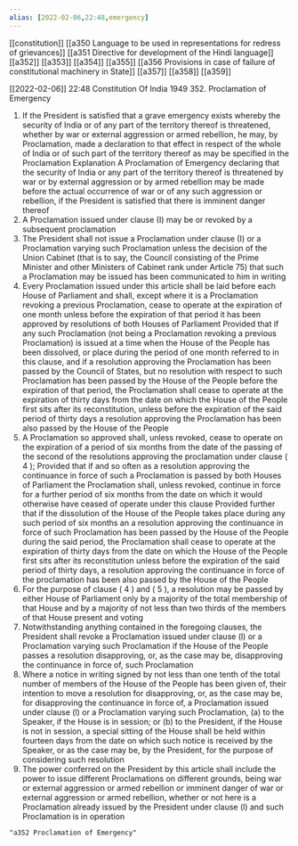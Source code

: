 ```yaml
---
alias: [2022-02-06,22:48,emergency]
---
```

[[constitution]] [[a350 Language to be used in representations for redress of grievances]] [[a351 Directive for development of the Hindi language]] [[a352]] [[a353]] [[a354]] [[a355]] [[a356 Provisions in case of failure of constitutional machinery in State]] [[a357]] [[a358]] [[a359]]

[[2022-02-06]] 22:48
Constitution Of India 1949
352. Proclamation of Emergency
1) If the President is satisfied that a grave emergency exists whereby the security of India or of any part of the territory thereof is threatened, whether by war or external aggression or armed rebellion, he may, by Proclamation, made a declaration to that effect in respect of the whole of India or of such part of the territory thereof as may be specified in the Proclamation Explanation A Proclamation of Emergency declaring that the security of India or any part of the territory thereof is threatened by war or by external aggression or by armed rebellion may be made before the actual occurrence of war or of any such aggression or rebellion, if the President is satisfied that there is imminent danger thereof
2) A Proclamation issued under clause (I) may be or revoked by a subsequent proclamation
3) The President shall not issue a Proclamation under clause (I) or a Proclamation varying such Proclamation unless the decision of the Union Cabinet (that is to say, the Council consisting of the Prime Minister and other Ministers of Cabinet rank under Article 75) that such a Proclamation may be issued has been communicated to him in writing
4) Every Proclamation issued under this article shall be laid before each House of Parliament and shall, except where it is a Proclamation revoking a previous Proclamation, cease to operate at the expiration of one month unless before the expiration of that period it has been approved by resolutions of both Houses of Parliament Provided that if any such Proclamation (not being a Proclamation revoking a previous Proclamation) is issued at a time when the House of the People has been dissolved, or place during the period of one month referred to in this clause, and if a resolution approving the Proclamation has been passed by the Council of States, but no resolution with respect to such Proclamation has been passed by the House of the People before the expiration of that period, the Proclamation shall cease to operate at the expiration of thirty days from the date on which the House of the People first sits after its reconstitution, unless before the expiration of the said period of thirty days a resolution approving the Proclamation has been also passed by the House of the People
5) A Proclamation so approved shall, unless revoked, cease to operate on the expiration of a period of six months from the date of the passing of the second of the resolutions approving the proclamation under clause ( 4 ); Provided that if and so often as a resolution approving the continuance in force of such a Proclamation is passed by both Houses of Parliament the Proclamation shall, unless revoked, continue in force for a further period of six months from the date on which it would otherwise have ceased of operate under this clause Provided further that if the dissolution of the House of the People takes place during any such period of six months an a resolution approving the continuance in force of such Proclamation has been passed by the House of the People during the said period, the Proclamation shall cease to operate at the expiration of thirty days from the date on which the House of the People first sits after its reconstitution unless before the expiration of the said period of thirty days, a resolution approving the continuance in force of the proclamation has been also passed by the House of the People
6) For the purpose of clause ( 4 ) and ( 5 ), a resolution may be passed by either House of Parliament only by a majority of the total membership of that House and by a majority of not less than two thirds of the members of that House present and voting
7) Notwithstanding anything contained in the foregoing clauses, the President shall revoke a Proclamation issued under clause (l) or a Proclamation varying such Proclamation if the House of the People passes a resolution disapproving, or, as the case may be, disapproving the continuance in force of, such Proclamation
8) Where a notice in writing signed by not less than one tenth of the total number of members of the House of the People has been given of, their intention to move a resolution for disapproving, or, as the case may be, for disapproving the continuance in force of, a Proclamation issued under clause (l) or a Proclamation varying such Proclamation,
(a) to the Speaker, if the House is in session; or
(b) to the President, if the House is not in session, a special sitting of the House shall be held within fourteen days from the date on which such notice is received by the Speaker, or as the case may be, by the President, for the purpose of considering such resolution
9) The power conferred on the President by this article shall include the power to issue different Proclamations on different grounds, being war or external aggression or armed rebellion or imminent danger of war or external aggression or armed rebellion, whether or not here is a Proclamation already issued by the President under clause (l) and such Proclamation is in operation
```query 2022-05-16 10:54
"a352 Proclamation of Emergency"
```